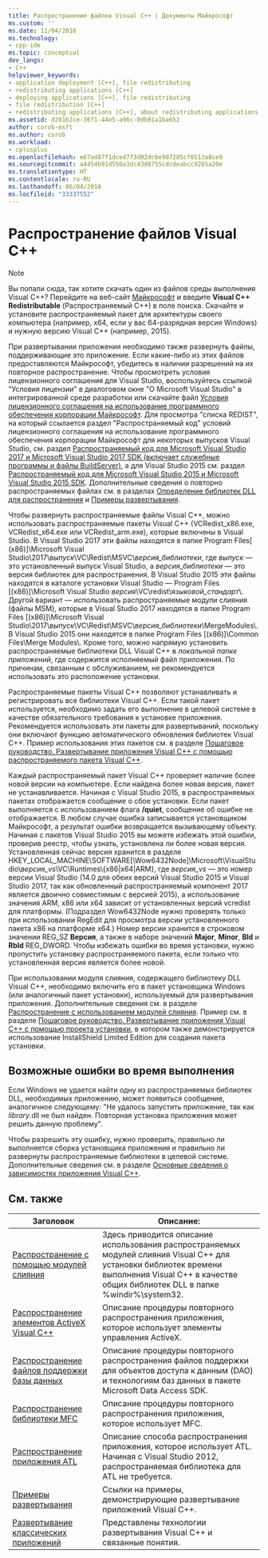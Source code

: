 ```yaml
---
title: Распространение файлов Visual C++ | Документы Майкрософт
ms.custom: ''
ms.date: 11/04/2016
ms.technology:
- cpp-ide
ms.topic: conceptual
dev_langs:
- C++
helpviewer_keywords:
- application deployment [C++], file redistributing
- redistributing applications [C++]
- deploying applications [C++], file redistributing
- file redistribution [C++]
- redistributing applications [C++], about redistributing applications
ms.assetid: d201b2ce-36f1-44e5-a96c-0db81a1ba652
author: corob-msft
ms.author: corob
ms.workload:
- cplusplus
ms.openlocfilehash: e67ad87f1dce47f3d02dcbe907285cf0513a8ce9
ms.sourcegitcommit: a4454b91d556a3dc43d8755cdcdeabcc9285a20e
ms.translationtype: HT
ms.contentlocale: ru-RU
ms.lasthandoff: 06/04/2018
ms.locfileid: "33337552"
---
```

# <a name="redistributing-visual-c-files"></a>Распространение файлов Visual C++

> [!NOTE]
> Вы попали сюда, так хотите скачать один из файлов среды выполнения Visual C++? Перейдите на веб-сайт [Майкрософт](http://www.microsoft.com/) и введите **Visual C++ Redistributable** (Распространяемый C++) в поле поиска. Скачайте и установите распространяемый пакет для архитектуры своего компьютера (например, x64, если у вас 64-разрядная версия Windows) и нужную версию Visual C++ (например, 2015).

При развертывании приложения необходимо также развернуть файлы, поддерживающие это приложение. Если какие-либо из этих файлов предоставляются Майкрософт, убедитесь в наличии разрешений на их повторное распространение. Чтобы просмотреть условия лицензионного соглашения для Visual Studio, воспользуйтесь ссылкой "Условия лицензии" в диалоговом окне "О Microsoft Visual Studio" в интегрированной среде разработки или скачайте файл [Условия лицензионного соглашения на использование программного обеспечения корпорации Майкрософт](http://go.microsoft.com/fwlink/p/?LinkId=831114). Для просмотра "списка REDIST", на который ссылается раздел "Распространяемый код" условий лицензионного соглашения на использование программного обеспечения корпорации Майкрософт для некоторых выпусков Visual Studio, см. раздел [Распространяемый код для Microsoft Visual Studio 2017 и Microsoft Visual Studio 2017 SDK (включает служебные программы и файлы BuildServer)](http://go.microsoft.com/fwlink/p/?LinkId=823098), а для Visual Studio 2015 см. раздел [Распространяемый код для Microsoft Visual Studio 2015 и Microsoft Visual Studio 2015 SDK](http://go.microsoft.com/fwlink/p/?LinkId=523763). Дополнительные сведения о повторно распространяемых файлах см. в разделах [Определение библиотек DLL для распространения](../ide/determining-which-dlls-to-redistribute.md) и [Примеры развертывания](../ide/deployment-examples.md).

Чтобы развернуть распространяемые файлы Visual C++, можно использовать распространяемые пакеты Visual C++ (VCRedist\_x86.exe, VCRedist\_x64.exe или VCRedist\_arm.exe), которые включены в Visual Studio. В Visual Studio 2017 эти файлы находятся в папке Program Files[ (x86)]\\Microsoft Visual Studio\\2017\\_выпуск_\\VC\\Redist\\MSVC\\_версия_библиотеки_, где _выпуск_ — это установленный выпуск Visual Studio, а _версия_библиотеки_ — это версия библиотек для распространения. В Visual Studio 2015 эти файлы находятся в каталоге установки Visual Studio — Program Files [(x86)]\Microsoft Visual Studio *версия*\VC\redist\\*языковой_стандарт*\\. Другой вариант — использовать распространяемые модули слияния (файлы MSM), которые в Visual Studio 2017 находятся в папке Program Files [(x86)]\\Microsoft Visual Studio\\2017\\_выпуск_\\VC\\Redist\\MSVC\\_версия_библиотеки_\\MergeModules\\. В Visual Studio 2015 они находятся в папке Program Files [(x86)]\Common Files\Merge Modules\\. Кроме того, можно напрямую установить распространяемые библиотеки DLL Visual C++ в *локальной папке приложений*, где содержится исполняемый файл приложения. По причинам, связанным с обслуживанием, не рекомендуется использовать это расположение установки.

Распространяемые пакеты Visual C++ позволяют устанавливать и регистрировать все библиотеки Visual C++. Если такой пакет используется, необходимо задать его выполнение в целевой системе в качестве обязательного требования к установке приложения. Рекомендуется использовать эти пакеты для развертываний, поскольку они включают функцию автоматического обновления библиотек Visual C++. Пример использования этих пакетов см. в разделе [Пошаговое руководство. Развертывание приложения Visual C++ с помощью распространяемого пакета Visual C++](../ide/deploying-visual-cpp-application-by-using-the-vcpp-redistributable-package.md).

Каждый распространяемый пакет Visual C++ проверяет наличие более новой версии на компьютере. Если найдена более новая версия, пакет не устанавливается. Начиная с Visual Studio 2015, в распространяемых пакетах отображается сообщение о сбое установки. Если пакет выполняется с использованием флага **/quiet**, сообщение об ошибке не отображается. В любом случае ошибка записывается установщиком Майкрософт, а результат ошибки возвращается вызывающему объекту. Начиная с пакетов Visual Studio 2015 вы можете избежать этой ошибки, проверив реестр, чтобы узнать, установлена ли более новая версия. Установленная сейчас версия хранится в разделе HKEY_LOCAL_MACHINE\SOFTWARE[\Wow6432Node]\Microsoft\VisualStudio\\_версия_vs_\VC\Runtimes\\{x86|x64|ARM}, где _версия_vs_ — это номер версии Visual Studio (14.0 для обеих версий Visual Studio 2015 и Visual Studio 2017, так как обновленный распространяемый компонент 2017 является двоично совместимым с версией 2015), а использование значения ARM, x86 или x64 зависит от установленных версий vcredist для платформы. (Подраздел Wow6432Node нужно проверять только при использовании RegEdit для просмотра версии установленного пакета x86 на платформе x64.) Номер версии хранится в строковом значении REG_SZ **Версия**, а также в наборе значений **Major**, **Minor**, **Bld** и **Rbld** REG_DWORD. Чтобы избежать ошибки во время установки, нужно пропустить установку распространяемого пакета, если только что установленная версия является более новой.

При использовании модуля слияния, содержащего библиотеку DLL Visual C++, необходимо включить его в пакет установщика Windows (или аналогичный пакет установки), используемый для развертывания приложения. Дополнительные сведения см. в разделе [Распространение с использованием модулей слияния](../ide/redistributing-components-by-using-merge-modules.md). Пример см. в разделе [Пошаговое руководство. Развертывание приложения Visual C++ с помощью проекта установки](../ide/walkthrough-deploying-a-visual-cpp-application-by-using-a-setup-project.md), в котором также демонстрируется использование InstallShield Limited Edition для создания пакета установки.

## <a name="potential-run-time-errors"></a>Возможные ошибки во время выполнения

Если Windows не удается найти одну из распространяемых библиотек DLL, необходимых приложению, может появиться сообщение, аналогичное следующему: "Не удалось запустить приложение, так как *library*.dll не был найден. Повторная установка приложения может решить данную проблему".

Чтобы разрешить эту ошибку, нужно проверить, правильно ли выполняется сборка установщика приложения и правильно ли развернуты распространяемые библиотеки в целевой системе. Дополнительные сведения см. в разделе [Основные сведения о зависимостях приложения Visual C++](../ide/understanding-the-dependencies-of-a-visual-cpp-application.md).

## <a name="related-topics"></a>См. также

|Заголовок|Описание:|
|-----------|-----------------|
|[Распространение с помощью модулей слияния](../ide/redistributing-components-by-using-merge-modules.md)|Здесь приводится описание использования распространяемых модулей слияния Visual C++ для установки библиотек времени выполнения Visual C++ в качестве общих библиотек DLL в папке %windir%\system32\.|
|[Распространение элементов ActiveX Visual C++](../ide/redistributing-visual-cpp-activex-controls.md)|Описание процедуры повторного распространения приложения, которое использует элементы управления ActiveX.|
|[Распространение файлов поддержки базы данных](../ide/redistributing-database-support-files.md)|Описание процедуры повторного распространения файлов поддержки для объектов доступа к данным (DAO) и технологиям баз данных в пакете Microsoft Data Access SDK.|
|[Распространение библиотеки MFC](../ide/redistributing-the-mfc-library.md)|Описание процедуры повторного распространения приложения, которое использует MFC.|
|[Распространение приложения ATL](../ide/redistributing-an-atl-application.md)|Описание способа распространения приложения, которое использует ATL. Начиная с Visual Studio 2012, распространяемая библиотека для ATL не требуется.|
|[Примеры развертывания](../ide/deployment-examples.md)|Ссылки на примеры, демонстрирующие развертывание приложений Visual C++.|
|[Развертывание классических приложений](../ide/deploying-native-desktop-applications-visual-cpp.md)|Представлены технологии развертывания Visual C++ и связанные понятия.|